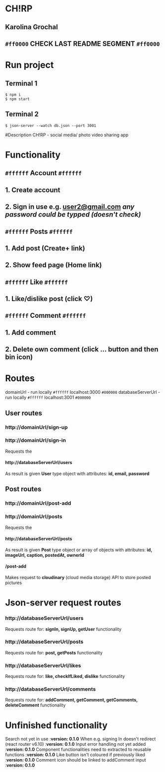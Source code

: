 # **CH!RP**

## Karolina Grochal

## `#ff0000` CHECK **LAST** README SEGMENT `#ff0000`

# Run project

## Terminal 1

```
$ npm i
$ npm start
```

## Terminal 2

```
$ json-server --watch db.json --port 3001
```

#Description
CH!RP - social media/ photo video sharing app

# Functionality

## `#ffffff` Account `#ffffff`

## 1. Create account

## 2. Sign in **use e.g. user2@gmail.com** _any password could be typped (doesn't check)_

## `#ffffff` Posts `#ffffff`

## 1. Add post (**Create+** link)

## 2. Show feed page (**Home** link)

## `#ffffff` Like `#ffffff`

## 1. Like/dislike post (click **♡**)

## `#ffffff` Comment `#ffffff`

## 1. Add comment

## 2. Delete own comment (click **...** button and then **bin icon**)

# Routes

domainUrl - run locally `#ffffff` localhost:3000 `#000000`
databaseServerUrl - run locally `#ffffff` localhost:3001 `#000000`

## User routes

### http://domainUrl/sign-up

### http://domainUrl/sign-in

Requests the

#### http://databaseServerUrl/users

As result is given **User** type object with attributes: **id, email, password**

## Post routes

### http://domainUrl/post-add

### http://domainUrl/posts

Requests the

#### http://databaseServerUrl/posts

As result is given **Post** type object or array of objects with attributes: **id, imageUrl, caption, postedAt, ownerId**

#### /post-add

Makes request to **cloudinary** (cloud media storage) API to store posted pictures

# Json-server request routes

### http://databaseServerUrl/users

Requests route for: **signIn, signUp, getUser** functionality

### http://databaseServerUrl/posts

Requests route for: **post, getPosts** functionality

### http://databaseServerUrl/likes

Requests route for: **like, checkIfLiked, dislike** functionality

### http://databaseServerUrl/comments

Requests route for: **addComment, getComment, getComments, deleteComment** functionality

# Unfinished functionality

Search not yet in use :**version: 0.1.0**
When e.g. signing In doesn't redirect (react router v6.10) :**version: 0.1.0**
Input error handling not yet added :**version: 0.1.0**
Component functionalities need to extracted to reusable functions :**version: 0.1.0**
Like button isn't coloured if previously liked :**version: 0.1.0**
Comment icon should be linked to addComment input :**version: 0.1.0**
